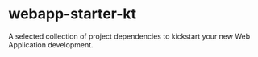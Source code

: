 # webapp-starter-kt
A selected collection of project dependencies to kickstart your new Web Application development.
